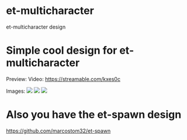 # et-multicharacter
et-multicharacter design

# Simple cool design for et-multicharacter
Preview:
Video: https://streamable.com/kxes0c

Images:
![](https://cdn.discordapp.com/attachments/797581154315927573/913605200894390322/unknown.png)
![](https://cdn.discordapp.com/attachments/797581154315927573/913605260491231252/unknown.png)
![](https://cdn.discordapp.com/attachments/797581154315927573/913605989880692827/unknown.png)


# Also you have the et-spawn design

https://github.com/marcostom32/et-spawn
